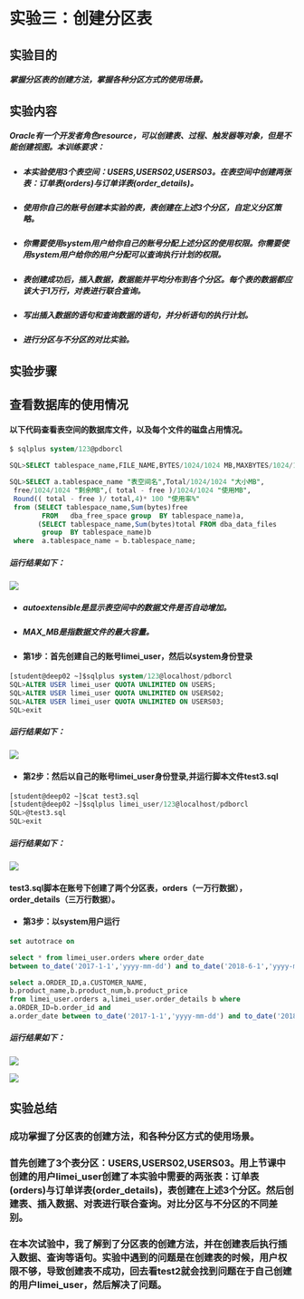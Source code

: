 # 实验三：创建分区表
## 实验目的

##### 掌握分区表的创建方法，掌握各种分区方式的使用场景。

## 实验内容
##### Oracle有一个开发者角色resource，可以创建表、过程、触发器等对象，但是不能创建视图。本训练要求：

   - ##### 本实验使用3个表空间：USERS,USERS02,USERS03。在表空间中创建两张表：订单表(orders)与订单详表(order_details)。

   - ##### 使用你自己的账号创建本实验的表，表创建在上述3个分区，自定义分区策略。

   - ##### 你需要使用system用户给你自己的账号分配上述分区的使用权限。你需要使用system用户给你的用户分配可以查询执行计划的权限。
  
   - ##### 表创建成功后，插入数据，数据能并平均分布到各个分区。每个表的数据都应该大于1万行，对表进行联合查询。
   - ##### 写出插入数据的语句和查询数据的语句，并分析语句的执行计划。
  
   - ##### 进行分区与不分区的对比实验。


## 实验步骤

## 查看数据库的使用情况
#### 以下代码查看表空间的数据库文件，以及每个文件的磁盘占用情况。

```SQL
$ sqlplus system/123@pdborcl

SQL>SELECT tablespace_name,FILE_NAME,BYTES/1024/1024 MB,MAXBYTES/1024/1024 MAX_MB,autoextensible FROM dba_data_files  WHERE  tablespace_name='USERS';

SQL>SELECT a.tablespace_name "表空间名",Total/1024/1024 "大小MB",
 free/1024/1024 "剩余MB",( total - free )/1024/1024 "使用MB",
 Round(( total - free )/ total,4)* 100 "使用率%"
 from (SELECT tablespace_name,Sum(bytes)free
        FROM   dba_free_space group  BY tablespace_name)a,
       (SELECT tablespace_name,Sum(bytes)total FROM dba_data_files
        group  BY tablespace_name)b
 where  a.tablespace_name = b.tablespace_name;
```

##### 运行结果如下：
![](https://raw.githubusercontent.com/Gao-limei/pictures/master/0.png)

- ##### autoextensible是显示表空间中的数据文件是否自动增加。
- ##### MAX_MB是指数据文件的最大容量。

- #### 第1步：首先创建自己的账号limei_user，然后以system身份登录
```SQL
[student@deep02 ~]$sqlplus system/123@localhost/pdborcl
SQL>ALTER USER limei_user QUOTA UNLIMITED ON USERS;
SQL>ALTER USER limei_user QUOTA UNLIMITED ON USERS02;
SQL>ALTER USER limei_user QUOTA UNLIMITED ON USERS03;
SQL>exit
```
##### 运行结果如下：
![](https://raw.githubusercontent.com/Gao-limei/pictures/master/1.png)

- #### 第2步：然后以自己的账号limei_user身份登录,并运行脚本文件test3.sql

```SQL
[student@deep02 ~]$cat test3.sql
[student@deep02 ~]$sqlplus limei_user/123@localhost/pdborcl
SQL>@test3.sql
SQL>exit
```
##### 运行结果如下：
![](https://raw.githubusercontent.com/Gao-limei/pictures/master/20210406151807.png)

 #### test3.sql脚本在账号下创建了两个分区表，orders（一万行数据），order_details（三万行数据）。


- #### 第3步：以system用户运行

```SQL
set autotrace on

select * from limei_user.orders where order_date
between to_date('2017-1-1','yyyy-mm-dd') and to_date('2018-6-1','yyyy-mm-dd');

select a.ORDER_ID,a.CUSTOMER_NAME,
b.product_name,b.product_num,b.product_price
from limei_user.orders a,limei_user.order_details b where
a.ORDER_ID=b.order_id and
a.order_date between to_date('2017-1-1','yyyy-mm-dd') and to_date('2018-6-1','yyyy-mm-dd');
```
 
##### 运行结果如下：
![](https://raw.githubusercontent.com/Gao-limei/pictures/master/5.png)

![](https://raw.githubusercontent.com/Gao-limei/pictures/master/6.png)

## 实验总结
### 成功掌握了分区表的创建方法，和各种分区方式的使用场景。

### 首先创建了3个表分区：USERS,USERS02,USERS03。用上节课中创建的用户limei_user创建了本实验中需要的两张表：订单表(orders)与订单详表(order_details)，表创建在上述3个分区。然后创建表、插入数据、对表进行联合查询。对比分区与不分区的不同差别。

### 在本次试验中，我了解到了分区表的创建方法，并在创建表后执行插入数据、查询等语句。实验中遇到的问题是在创建表的时候，用户权限不够，导致创建表不成功，回去看test2就会找到问题在于自己创建的用户limei_user，然后解决了问题。

